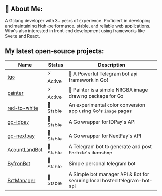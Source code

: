 ## 💫 About Me:

A Golang developer with 3+ years of experience. Proficient in developing and maintaining high-performance, stable, and reliable web applications. Who's also interested in front-end development using frameworks like Svelte and React.

## My latest open-source projects:

| Name                                                       | Status    | Description                                                               |
| ---------------------------------------------------------- | --------- | ------------------------------------------------------------------------- |
| [tgo](https://github.com/haashemi/tgo)                     | ⚡️ Active | 🤖 A Powerful Telegram bot api framework in Go!                           |
| [painter](https://github.com/haashemi/painter)             | ⚡️ Active | 🎨 Painter is a simple NRGBA image drawing package for Go                 |
| [red-to-white](https://github.com/haashemi/red-to-white)   | 🔵 Stable | An experimental color conversion app using Go's `image` pages             |
| [go-idpay](https://github.com/haashemi/go-idpay)           | 🔵 Stable | A Go wrapper for IDPay's API                                              |
| [go-nextpay](https://github.com/haashemi/go-nextpay)       | 🔵 Stable | A Go wrapper for NextPay's API                                            |
| [AcountLandBot](https://github.com/haashemi/AcountLandBot) | 🔵 Stable | A Telegram bot to generate and post Fortnite's itemshop                   |
| [ByfronBot](https://github.com/haashemi/ByfronBot)         | 🔵 Stable | Simple personal telegram bot                                              |
| [BotManager](https://github.com/haashemi/BotManager)       | 🔵 Stable | A Simple bot manager API & Bot for securing local hosted telegram-bot-api |
